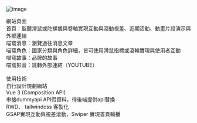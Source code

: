 ![image](https://github.com/karinnnya/dnaxcat/assets/86528482/95ff7ad6-d9a4-4b35-9fc1-d8d6f961f8bb)


網站頁面<br>
首頁：監聽滑鼠或陀螺儀與卷軸實現互動與滾動視差、近期活動、動畫片段演示與外部連結<br>
喵窩消息：瀏覽過往消息文章 <br>
喵窩角色：國家分類與角色詳細，皆可使用滑鼠指標或滾輪實現與使用者互動<br>
喵窩故事：品牌的故事<br>
喵窩影音：跳轉外部連結（YOUTUBE）<br>
<br>
使用技術 <br>
自行設計規劃網站<br>
Vue 3 (Composition API)<br>
串接dummyapi API假資料，待後端提供api替換<br>
RWD、 tailwindcss 客製化<br>
GSAP實現互動與視差滾動，Swiper 實現首頁輪播<br>
